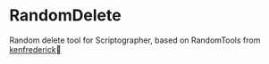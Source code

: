 RandomDelete
============

Random delete tool for Scriptographer, based on RandomTools from [kenfrederick](http://kenfrederick.com/)
